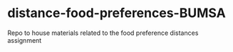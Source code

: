 # distance-food-preferences-BUMSA
Repo to house materials related to the food preference distances assignment
